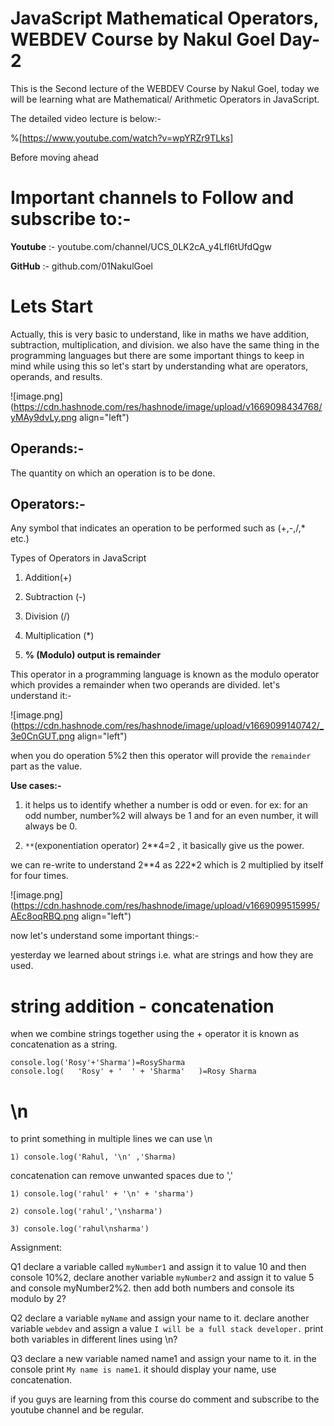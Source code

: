 # JavaScript Mathematical Operators, WEBDEV Course by Nakul Goel Day-2

This is the Second lecture of the WEBDEV Course by Nakul Goel, today we will be learning what are Mathematical/ Arithmetic Operators in JavaScript.

The detailed video lecture is below:-

%[https://www.youtube.com/watch?v=wpYRZr9TLks]

Before moving ahead

# Important channels to Follow and subscribe to:-

**Youtube** :- youtube.com/channel/UCS_0LK2cA_y4Lfl6tUfdQgw

**GitHub** :- github.com/01NakulGoel



# Lets Start

Actually, this is very basic to understand, like in maths we have addition, subtraction, multiplication, and division. we also have the same thing in the programming languages but there are some important things to keep in mind while using this so let's start by understanding what are operators, operands, and results.


![image.png](https://cdn.hashnode.com/res/hashnode/image/upload/v1669098434768/yMAy9dvLy.png align="left")

## Operands:-
The quantity on which an operation is to be done.

## Operators:-
Any symbol that indicates an operation to be performed such as (+,-,/,* etc.)

Types of Operators in JavaScript

1) Addition(+)

2) Subtraction (-)

3) Division (/)

4) Multiplication (*)

5) **% (Modulo) output is remainder**

This operator in a programming language is known as the modulo operator which provides a remainder when two operands are divided.
let's understand it:- 


![image.png](https://cdn.hashnode.com/res/hashnode/image/upload/v1669099140742/_3e0CnGUT.png align="left")

when you do operation 5%2 then this operator will provide the `remainder` part as the value.

**Use cases:-**
1) it helps us to identify whether a number is odd or even. for ex: for an odd number, number%2 will always be 1 and for an even number, it will always be 0.



6)  `**`(exponentiation operator) 2**4=2 , it basically give us the power. 

we can re-write to understand 2**4 as 2*2*2*2 which is 2 multiplied by itself for four times.


![image.png](https://cdn.hashnode.com/res/hashnode/image/upload/v1669099515995/AEc8oqRBQ.png align="left")


now let's understand some important things:-

yesterday we learned about strings i.e. what are strings and how they are used. 

# **string addition - concatenation**

when we combine strings together using the + operator it is known as concatenation as a string.

```
console.log('Rosy'+'Sharma')=RosySharma
console.log(   'Rosy' + '  ' + 'Sharma'   )=Rosy Sharma
```

# \n 

to print something in multiple lines we can use \n

```
1) console.log('Rahul, '\n' ,'Sharma)
```

concatenation can remove unwanted spaces due to ',' 

```
1) console.log('rahul' + '\n' + 'sharma')

2) console.log('rahul','\nsharma')

3) console.log('rahul\nsharma')
```

Assignment:

Q1 declare a variable called `myNumber1` and assign it to value 10 and then console 10%2, declare another variable `myNumber2` and assign it to value 5 and console myNumber2%2. then add both numbers and console its modulo by 2?

Q2 declare a variable `myName` and assign your name to it. declare another variable `webdev` and assign a value `I will be a full stack developer.` print both variables in different lines using \n?

Q3 declare a new variable named name1 and assign your name to it. in the console print `My name is name1`.
it should display your name, use concatenation. 

if you guys are learning from this course do comment and subscribe to the youtube channel and be regular.


